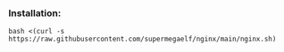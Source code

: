 ### Installation:

```
bash <(curl -s https://raw.githubusercontent.com/supermegaelf/nginx/main/nginx.sh)
```
